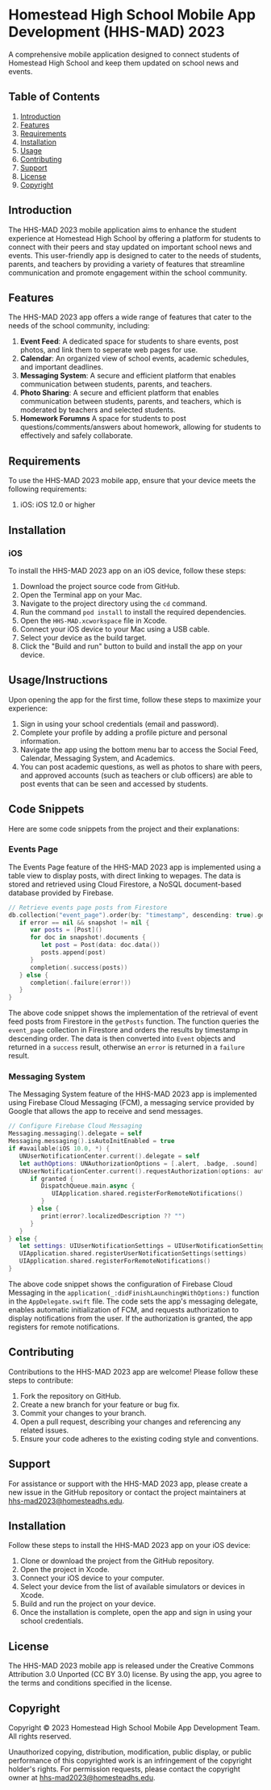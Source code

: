 # Homestead High School Mobile App Development (HHS-MAD) 2023

A comprehensive mobile application designed to connect students of Homestead High School and keep them updated on school news and events.

## Table of Contents

1. [Introduction](#introduction)
2. [Features](#features)
3. [Requirements](#requirements)
4. [Installation](#installation)
5. [Usage](#usage)
6. [Contributing](#contributing)
7. [Support](#support)
8. [License](#license)
9. [Copyright](#copyright)

## Introduction

The HHS-MAD 2023 mobile application aims to enhance the student experience at Homestead High School by offering a platform for students to connect with their peers and stay updated on important school news and events. This user-friendly app is designed to cater to the needs of students, parents, and teachers by providing a variety of features that streamline communication and promote engagement within the school community.

## Features

The HHS-MAD 2023 app offers a wide range of features that cater to the needs of the school community, including:

1. **Event Feed**: A dedicated space for students to share events, post photos, and link them to seperate web pages for use. 
2. **Calendar**: An organized view of school events, academic schedules, and important deadlines.
3. **Messaging System**: A secure and efficient platform that enables communication between students, parents, and teachers.
4. **Photo Sharing**: A secure and efficient platform that enables communication between students, parents, and teachers, which is moderated by teachers and selected students. 
5. **Homework Forumns** A space for students to post questions/comments/answers about homework, allowing for students to effectively and safely collaborate. 

## Requirements

To use the HHS-MAD 2023 mobile app, ensure that your device meets the following requirements:

1. iOS: iOS 12.0 or higher

## Installation

### iOS

To install the HHS-MAD 2023 app on an iOS device, follow these steps:

1. Download the project source code from GitHub.
2. Open the Terminal app on your Mac.
3. Navigate to the project directory using the `cd` command.
4. Run the command `pod install` to install the required dependencies.
5. Open the `HHS-MAD.xcworkspace` file in Xcode.
6. Connect your iOS device to your Mac using a USB cable.
7. Select your device as the build target.
8. Click the "Build and run" button to build and install the app on your device.

## Usage/Instructions

Upon opening the app for the first time, follow these steps to maximize your experience:

1. Sign in using your school credentials (email and password).
2. Complete your profile by adding a profile picture and personal information.
3. Navigate the app using the bottom menu bar to access the Social Feed, Calendar, Messaging System, and Academics.
4. You can post academic questions, as well as photos to share with peers, and approved accounts (such as teachers or club officers) are able to post events that can be seen and accessed by students. 

## Code Snippets

Here are some code snippets from the project and their explanations:

### Events Page

The Events Page feature of the HHS-MAD 2023 app is implemented using a table view to display posts, with direct linking to wepages. The data is stored and retrieved using Cloud Firestore, a NoSQL document-based database provided by Firebase.

```swift
// Retrieve events page posts from Firestore
db.collection("event_page").order(by: "timestamp", descending: true).getDocuments { (snapshot, error) in
   if error == nil && snapshot != nil {
      var posts = [Post]()
      for doc in snapshot!.documents {
         let post = Post(data: doc.data())
         posts.append(post)
      }
      completion(.success(posts))
   } else {
      completion(.failure(error!))
   }
}
```

The above code snippet shows the implementation of the retrieval of event feed posts from Firestore in the `getPosts` function. The function queries the `event_page` collection in Firestore and orders the results by timestamp in descending order. The data is then converted into `Event` objects and returned in a `success` result, otherwise an `error` is returned in a `failure` result.

### Messaging System

The Messaging System feature of the HHS-MAD 2023 app is implemented using Firebase Cloud Messaging (FCM), a messaging service provided by Google that allows the app to receive and send messages.

```swift
// Configure Firebase Cloud Messaging
Messaging.messaging().delegate = self
Messaging.messaging().isAutoInitEnabled = true
if #available(iOS 10.0, *) {
   UNUserNotificationCenter.current().delegate = self
   let authOptions: UNAuthorizationOptions = [.alert, .badge, .sound]
   UNUserNotificationCenter.current().requestAuthorization(options: authOptions) { (granted, error) in
      if granted {
         DispatchQueue.main.async {
            UIApplication.shared.registerForRemoteNotifications()
         }
      } else {
         print(error?.localizedDescription ?? "")
      }
   }
} else {
   let settings: UIUserNotificationSettings = UIUserNotificationSettings(types: [.alert, .badge, .sound], categories: nil)
   UIApplication.shared.registerUserNotificationSettings(settings)
   UIApplication.shared.registerForRemoteNotifications()
}
```

The above code snippet shows the configuration of Firebase Cloud Messaging in the `application(_:didFinishLaunchingWithOptions:)` function in the `AppDelegate.swift` file. The code sets the app's messaging delegate, enables automatic initialization of FCM, and requests authorization to display notifications from the user. If the authorization is granted, the app registers for remote notifications.

## Contributing

Contributions to the HHS-MAD 2023 app are welcome! Please follow these steps to contribute:

1. Fork the repository on GitHub.
2. Create a new branch for your feature or bug fix.
3. Commit your changes to your branch.
4. Open a pull request, describing your changes and referencing any related issues.
5. Ensure your code adheres to the existing coding style and conventions.

## Support

For assistance or support with the HHS-MAD 2023 app, please create a new issue in the GitHub repository or contact the project maintainers at hhs-mad2023@homesteadhs.edu.

## Installation

Follow these steps to install the HHS-MAD 2023 app on your iOS device:

1. Clone or download the project from the GitHub repository.
2. Open the project in Xcode.
3. Connect your iOS device to your computer.
4. Select your device from the list of available simulators or devices in Xcode.
5. Build and run the project on your device.
6. Once the installation is complete, open the app and sign in using your school credentials.

## License

The HHS-MAD 2023 mobile app is released under the Creative Commons Attribution 3.0 Unported (CC BY 3.0) license. By using the app, you agree to the terms and conditions specified in the license.

## Copyright

Copyright © 2023 Homestead High School Mobile App Development Team. All rights reserved.

Unauthorized copying, distribution, modification, public display, or public performance of this copyrighted work is an infringement of the copyright holder's rights. For permission requests, please contact the copyright owner at hhs-mad2023@homesteadhs.edu.






